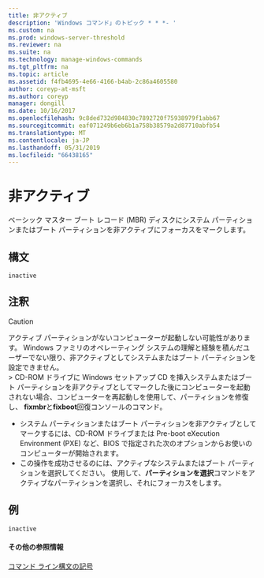 ```yaml
---
title: 非アクティブ
description: 'Windows コマンド」のトピック * * *- '
ms.custom: na
ms.prod: windows-server-threshold
ms.reviewer: na
ms.suite: na
ms.technology: manage-windows-commands
ms.tgt_pltfrm: na
ms.topic: article
ms.assetid: f4fb4695-4e66-4166-b4ab-2c86a4605580
author: coreyp-at-msft
ms.author: coreyp
manager: dongill
ms.date: 10/16/2017
ms.openlocfilehash: 9c8ded732d984830c7892720f75938979f1abb67
ms.sourcegitcommit: eaf071249b6eb6b1a758b38579a2d87710abfb54
ms.translationtype: MT
ms.contentlocale: ja-JP
ms.lasthandoff: 05/31/2019
ms.locfileid: "66438165"
---
```

# <a name="inactive"></a>非アクティブ



ベーシック マスター ブート レコード (MBR) ディスクにシステム パーティションまたはブート パーティションを非アクティブにフォーカスをマークします。

## <a name="syntax"></a>構文

```
inactive
```

## <a name="remarks"></a>注釈

> [!CAUTION]
> アクティブ パーティションがないコンピューターが起動しない可能性があります。 Windows ファミリのオペレーティング システムの理解と経験を積んだユーザーでない限り、非アクティブとしてシステムまたはブート パーティションを設定できません。</br>> CD-ROM ドライブに Windows セットアップ CD を挿入システムまたはブート パーティションを非アクティブとしてマークした後にコンピューターを起動されない場合、コンピューターを再起動しを使用して、パーティションを修復し、 **fixmbr**と**fixboot**回復コンソールのコマンド。
> -   システム パーティションまたはブート パーティションを非アクティブとしてマークするには、CD-ROM ドライブまたは Pre-boot eXecution Environment (PXE) など、BIOS で指定された次のオプションからお使いのコンピューターが開始されます。
> -   この操作を成功させるのには、アクティブなシステムまたはブート パーティションを選択してください。 使用して、**パーティションを選択**コマンドをアクティブなパーティションを選択し、それにフォーカスをします。

## <a name="BKMK_examples"></a>例

```
inactive
```

#### <a name="additional-references"></a>その他の参照情報

[コマンド ライン構文の記号](command-line-syntax-key.md)

